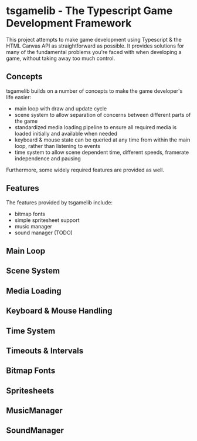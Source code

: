 # tsgamelib - The Typescript Game Development Framework

This project attempts to make game development using Typescript & the HTML Canvas API as straightforward as possible. It provides solutions for many of the fundamental problems you're faced with when developing a game, without taking away too much control.

## Concepts

tsgamelib builds on a number of concepts to make the game developer's life easier:
- main loop with draw and update cycle
- scene system to allow separation of concerns between different parts of the game
- standardized media loading pipeline to ensure all required media is loaded initially and available when needed
- keyboard & mouse state can be queried at any time from within the main loop, rather than listening to events
- time system to allow scene dependent time, different speeds, framerate independence and pausing

Furthermore, some widely required features are provided as well.

## Features

The features provided by tsgamelib include:
- bitmap fonts
- simple spritesheet support
- music manager
- sound manager (TODO)

## Main Loop

## Scene System

## Media Loading

## Keyboard & Mouse Handling

## Time System

## Timeouts & Intervals

## Bitmap Fonts

## Spritesheets

## MusicManager

## SoundManager